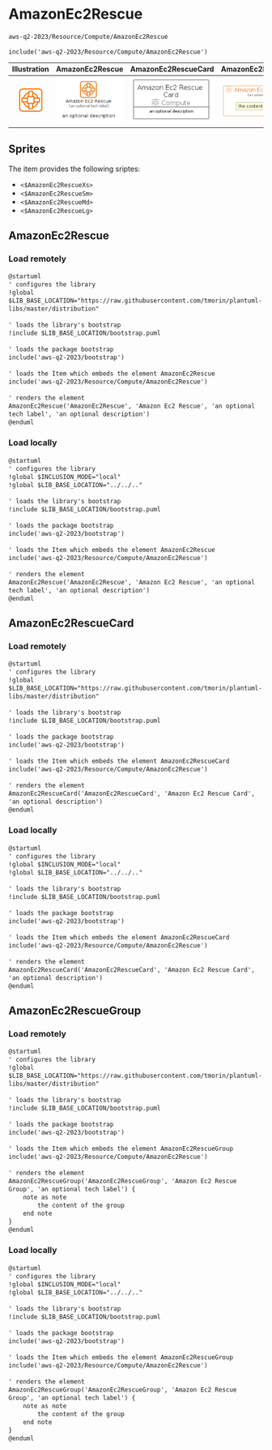 # AmazonEc2Rescue


```text
aws-q2-2023/Resource/Compute/AmazonEc2Rescue
```

```text
include('aws-q2-2023/Resource/Compute/AmazonEc2Rescue')
```



| Illustration | AmazonEc2Rescue | AmazonEc2RescueCard | AmazonEc2RescueGroup |
| :---: | :---: | :---: | :---: |
| ![illustration for Illustration](../../../aws-q2-2023/Resource/Compute/AmazonEc2Rescue.png) | ![illustration for AmazonEc2Rescue](../../../aws-q2-2023/Resource/Compute/AmazonEc2Rescue.Local.png) | ![illustration for AmazonEc2RescueCard](../../../aws-q2-2023/Resource/Compute/AmazonEc2RescueCard.Local.png) | ![illustration for AmazonEc2RescueGroup](../../../aws-q2-2023/Resource/Compute/AmazonEc2RescueGroup.Local.png) |



## Sprites
The item provides the following sriptes:

- `<$AmazonEc2RescueXs>`
- `<$AmazonEc2RescueSm>`
- `<$AmazonEc2RescueMd>`
- `<$AmazonEc2RescueLg>`





## AmazonEc2Rescue

### Load remotely
```plantuml
@startuml
' configures the library
!global $LIB_BASE_LOCATION="https://raw.githubusercontent.com/tmorin/plantuml-libs/master/distribution"

' loads the library's bootstrap
!include $LIB_BASE_LOCATION/bootstrap.puml

' loads the package bootstrap
include('aws-q2-2023/bootstrap')

' loads the Item which embeds the element AmazonEc2Rescue
include('aws-q2-2023/Resource/Compute/AmazonEc2Rescue')

' renders the element
AmazonEc2Rescue('AmazonEc2Rescue', 'Amazon Ec2 Rescue', 'an optional tech label', 'an optional description')
@enduml
```

### Load locally
```plantuml
@startuml
' configures the library
!global $INCLUSION_MODE="local"
!global $LIB_BASE_LOCATION="../../.."

' loads the library's bootstrap
!include $LIB_BASE_LOCATION/bootstrap.puml

' loads the package bootstrap
include('aws-q2-2023/bootstrap')

' loads the Item which embeds the element AmazonEc2Rescue
include('aws-q2-2023/Resource/Compute/AmazonEc2Rescue')

' renders the element
AmazonEc2Rescue('AmazonEc2Rescue', 'Amazon Ec2 Rescue', 'an optional tech label', 'an optional description')
@enduml
```

## AmazonEc2RescueCard

### Load remotely
```plantuml
@startuml
' configures the library
!global $LIB_BASE_LOCATION="https://raw.githubusercontent.com/tmorin/plantuml-libs/master/distribution"

' loads the library's bootstrap
!include $LIB_BASE_LOCATION/bootstrap.puml

' loads the package bootstrap
include('aws-q2-2023/bootstrap')

' loads the Item which embeds the element AmazonEc2RescueCard
include('aws-q2-2023/Resource/Compute/AmazonEc2Rescue')

' renders the element
AmazonEc2RescueCard('AmazonEc2RescueCard', 'Amazon Ec2 Rescue Card', 'an optional description')
@enduml
```

### Load locally
```plantuml
@startuml
' configures the library
!global $INCLUSION_MODE="local"
!global $LIB_BASE_LOCATION="../../.."

' loads the library's bootstrap
!include $LIB_BASE_LOCATION/bootstrap.puml

' loads the package bootstrap
include('aws-q2-2023/bootstrap')

' loads the Item which embeds the element AmazonEc2RescueCard
include('aws-q2-2023/Resource/Compute/AmazonEc2Rescue')

' renders the element
AmazonEc2RescueCard('AmazonEc2RescueCard', 'Amazon Ec2 Rescue Card', 'an optional description')
@enduml
```

## AmazonEc2RescueGroup

### Load remotely
```plantuml
@startuml
' configures the library
!global $LIB_BASE_LOCATION="https://raw.githubusercontent.com/tmorin/plantuml-libs/master/distribution"

' loads the library's bootstrap
!include $LIB_BASE_LOCATION/bootstrap.puml

' loads the package bootstrap
include('aws-q2-2023/bootstrap')

' loads the Item which embeds the element AmazonEc2RescueGroup
include('aws-q2-2023/Resource/Compute/AmazonEc2Rescue')

' renders the element
AmazonEc2RescueGroup('AmazonEc2RescueGroup', 'Amazon Ec2 Rescue Group', 'an optional tech label') {
    note as note
        the content of the group
    end note
}
@enduml
```

### Load locally
```plantuml
@startuml
' configures the library
!global $INCLUSION_MODE="local"
!global $LIB_BASE_LOCATION="../../.."

' loads the library's bootstrap
!include $LIB_BASE_LOCATION/bootstrap.puml

' loads the package bootstrap
include('aws-q2-2023/bootstrap')

' loads the Item which embeds the element AmazonEc2RescueGroup
include('aws-q2-2023/Resource/Compute/AmazonEc2Rescue')

' renders the element
AmazonEc2RescueGroup('AmazonEc2RescueGroup', 'Amazon Ec2 Rescue Group', 'an optional tech label') {
    note as note
        the content of the group
    end note
}
@enduml
```


